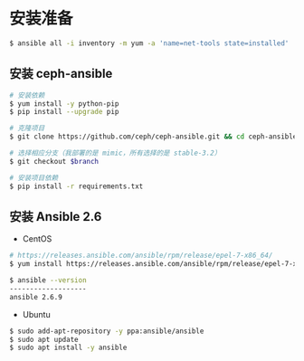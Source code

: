 # 安装准备

```sh
$ ansible all -i inventory -m yum -a 'name=net-tools state=installed'
```

## 安装 ceph-ansible

```sh
# 安装依赖
$ yum install -y python-pip
$ pip install --upgrade pip
```

```sh
# 克隆项目
$ git clone https://github.com/ceph/ceph-ansible.git && cd ceph-ansible

# 选择相应分支（我部署的是 mimic，所有选择的是 stable-3.2）
$ git checkout $branch

# 安装项目依赖
$ pip install -r requirements.txt
```

## 安装 Ansible 2.6

* CentOS

```sh
# https://releases.ansible.com/ansible/rpm/release/epel-7-x86_64/
$ yum install https://releases.ansible.com/ansible/rpm/release/epel-7-x86_64/ansible-2.6.9-1.el7.ans.noarch.rpm
```

```sh
$ ansible --version
-------------------
ansible 2.6.9
```

* Ubuntu

```sh
$ sudo add-apt-repository -y ppa:ansible/ansible
$ sudo apt update
$ sudo apt install -y ansible
```
